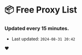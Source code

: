 # :package: Free Proxy List
### Updated every 15 minutes.

- Last updated: `2024-08-31 20:42`

:heart:
